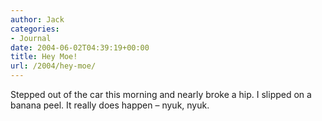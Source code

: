 ```yaml
---
author: Jack
categories:
- Journal
date: 2004-06-02T04:39:19+00:00
title: Hey Moe!
url: /2004/hey-moe/
---
```


Stepped out of the car this morning and nearly broke a hip. I slipped on a banana peel. It really does happen &#8211; nyuk, nyuk.